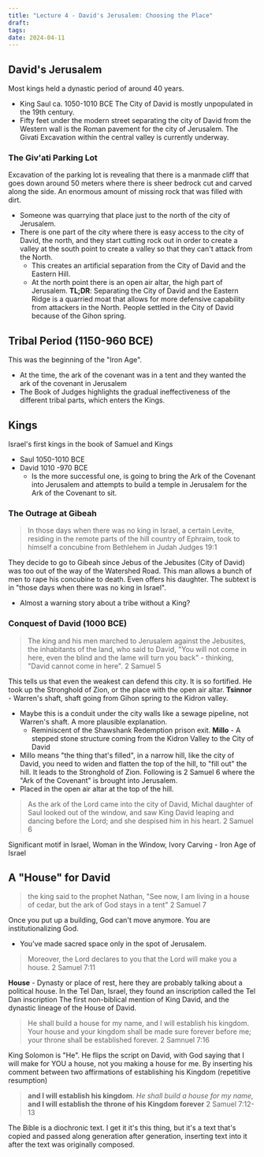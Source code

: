 ```yaml
---
title: "Lecture 4 - David's Jerusalem: Choosing the Place"
draft: 
tags: 
date: 2024-04-11
---
```

## David's Jerusalem
Most kings held a dynastic period of around 40 years.
- King Saul ca. 1050-1010 BCE
The City of David is mostly unpopulated in the 19th century.
- Fifty feet under the modern street separating the city of David from the Western wall is the Roman pavement for the city of Jerusalem.
The Givati Excavation within the central valley is currently underway.
### The Giv'ati Parking Lot
Excavation of the parking lot is revealing that there is a manmade cliff that goes down around 50 meters where there is sheer bedrock cut and carved along the side. An enormous amount of missing rock that was filled with dirt.
- Someone was quarrying that place just to the north of the city of Jerusalem.
- There is one part of the city where there is easy access to the city of David, the north, and they start cutting rock out in order to create a valley at the south point to create a valley so that they can't attack from the North.
	- This creates an artificial separation from the City of David and the Eastern Hill.
	- At the north point there is an open air altar, the high part of Jerusalem.
**TL;DR**: Separating the City of David and the Eastern Ridge is a quarried moat that allows for more defensive capability from attackers in the North. People settled in the City of David because of the Gihon spring.
## Tribal Period (1150-960 BCE)
This was the beginning of the "Iron Age".
- At the time, the ark of the covenant was in a tent and they wanted the ark of the covenant in Jerusalem
- The Book of Judges highlights the gradual ineffectiveness of the different tribal parts, which enters the Kings.
## Kings
Israel's first kings in the book of Samuel and Kings
- Saul 1050-1010 BCE
- David 1010 -970 BCE
	- Is the more successful one, is going to bring the Ark of the Covenant into Jerusalem and attempts to build a temple in Jerusalem for the Ark of the Covenant to sit.
### The Outrage at Gibeah
> In those days when there was no king in Israel, a certain Levite, residing in the remote parts of the hill country of Ephraim, took to himself a concubine from Bethlehem in Judah
> Judges 19:1

They decide to go to Gibeah since Jebus of the Jebusites (City of David) was too out of the way of the Watershed Road.
This man allows a bunch of men to rape his concubine to death. Even offers his daughter.
The subtext is in "those days when there was no king in Israel".
- Almost a warning story about a tribe without a King?
### Conquest of David (1000 BCE)

> The king and his men marched to Jerusalem against the Jebusites, the inhabitants of the land, who said to David, "You will not come in here, even the blind and the lame will turn you back" - thinking, "David cannot come in here".
> 2 Samuel 5

This tells us that even the weakest can defend this city. It is so fortified. He took up the Stronghold of Zion, or the place with the open air altar.
**Tsinnor** - Warren's shaft, shaft going from Gihon spring to the Kidron valley.
- Maybe this is a conduit under the city walls like a sewage pipeline, not Warren's shaft. A more plausible explanation.
	- Reminiscent of the Shawshank Redemption prison exit.
**Millo** - A stepped stone structure coming from the Kidron Valley to the City of David
- Millo means "the thing that's filled", in a narrow hill, like the city of David, you need to widen and flatten the top of the hill, to "fill out" the hill. It leads to the Stronghold of Zion.
Following is 2 Samuel 6 where the "Ark of the Covenant" is brought into Jerusalem.
- Placed in the open air altar at the top of the hill.

> As the ark of the Lord came into the city of David, Michal daughter of Saul looked out of the window, and saw King David leaping and dancing before the Lord; and she despised him in his heart.
> 2 Samuel 6

Significant motif in Israel, Woman in the Window, Ivory Carving - Iron Age of Israel
## A "House" for David

>the king said to the prophet Nathan, "See now, I am living in a house of cedar, but the ark of God stays in a tent"
>2 Samuel 7

Once you put up a building, God can't move anymore. You are institutionalizing God.
- You've made sacred space only in the spot of Jerusalem.

> Moreover, the Lord declares to you that the Lord will make you a house.
> 2 Samuel 7:11

**House** - Dynasty or place of rest, here they are probably talking about a political house.
In the Tel Dan, Israel, they found an inscription called the Tel Dan inscription
The first non-biblical mention of King David, and the dynastic lineage of the House of David.

>He shall build a house for my name, and I will establish his kingdom. Your house and your kingdom shall be made sure forever before me; your throne shall be established forever.
>2 Samnuel 7:16

King Solomon is "He". He flips the script on David, with God saying that I will make for YOU a house, not you making a house for me.
By inserting his comment between two affirmations of establishing his Kingdom (repetitive resumption) 

>**and I will establish his kingdom**. *He shall build a house for my name,* **and I will establish the throne of his Kingdom forever**
>2 Samuel 7:12-13

The Bible is a diochronic text. I get it it's this thing, but it's a text that's copied and passed along generation after generation, inserting text into it after the text was originally composed.


